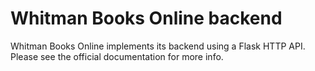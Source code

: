 # Whitman Books Online backend

Whitman Books Online implements its backend using a Flask HTTP API. Please see
the official documentation for more info.
